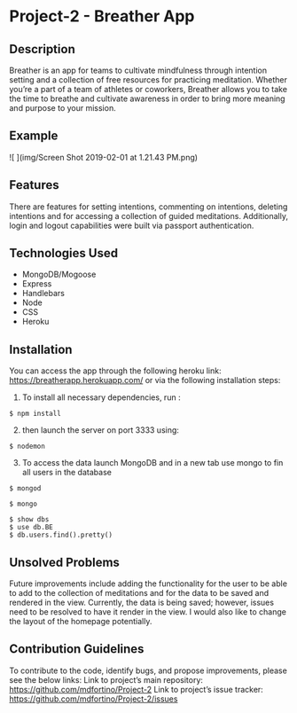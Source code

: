 # Project-2 - Breather App
## Description
Breather is an app for teams to cultivate mindfulness through intention setting and a collection of free resources for practicing meditation. Whether you’re a part of a team of athletes or coworkers, Breather allows you to take the time to breathe and cultivate awareness in order to bring more meaning and purpose to your mission.

## Example
![ ](img/Screen Shot 2019-02-01 at 1.21.43 PM.png)



## Features
There are features for setting intentions, commenting on intentions, deleting intentions and for accessing a collection of guided meditations. Additionally, login and logout capabilities were built via passport authentication. 
## Technologies Used
* MongoDB/Mogoose
* Express
* Handlebars
* Node
* CSS
* Heroku

## Installation
You can access the app through the following heroku link: https://breatherapp.herokuapp.com/ or via the following installation steps:
1. To install all necessary dependencies, run :
```
$ npm install
```
2. then launch the server on port 3333 using: 
```
$ nodemon
```
3. To access the data launch MongoDB and in a new tab use mongo to fin all users in the database
```
$ mongod
```
```
$ mongo
```
```
$ show dbs
$ use db.BE
$ db.users.find().pretty()
```
## Unsolved Problems
Future improvements include adding the functionality for the user to be able to add to the collection of meditations and for the data to be saved and rendered in the view. Currently, the data is being saved; however, issues need to be resolved to have it render in the view. I would also like to change the layout of the homepage potentially. 
## Contribution Guidelines 
To contribute to the code, identify bugs, and propose improvements, please see the below links: 
Link to project’s main repository: https://github.com/mdfortino/Project-2 Link to project’s issue tracker: https://github.com/mdfortino/Project-2/issues
